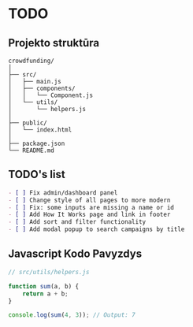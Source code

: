 # TODO

## Projekto struktūra

```MD
crowdfunding/
│
├── src/
│   ├── main.js
│   ├── components/
│   │   └── Component.js
│   └── utils/
│       └── helpers.js
│
├── public/
│   └── index.html
│
├── package.json
└── README.md
```

## TODO's list

```md
- [ ] Fix admin/dashboard panel
- [ ] Change style of all pages to more modern
- [ ] Fix: some inputs are missing a name or id
- [ ] Add How It Works page and link in footer
- [ ] Add sort and filter functionality
- [ ] Add modal popup to search campaigns by title
```

## Javascript Kodo Pavyzdys

```javascript
// src/utils/helpers.js

function sum(a, b) {
    return a + b;
}

console.log(sum(4, 3)); // Output: 7  

